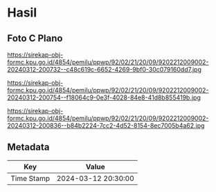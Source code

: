 # Hasil

## Foto C Plano

https://sirekap-obj-formc.kpu.go.id/4854/pemilu/ppwp/92/02/21/20/09/9202212009002-20240312-200732--c48c619c-6652-4269-9bf0-30c079160dd7.jpg

https://sirekap-obj-formc.kpu.go.id/4854/pemilu/ppwp/92/02/21/20/09/9202212009002-20240312-200754--f18064c9-0e3f-4028-84e8-41d8b855419b.jpg

https://sirekap-obj-formc.kpu.go.id/4854/pemilu/ppwp/92/02/21/20/09/9202212009002-20240312-200836--b84b2224-7cc2-4d52-8154-8ec7005b4a62.jpg


## Metadata

| Key        | Value               |
| ---------- | ------------------- |
| Time Stamp | 2024-03-12 20:30:00 |



